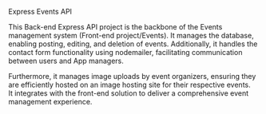 Express Events API

This Back-end Express API project is the backbone of the Events management system (Front-end project/Events). 
It manages the database, enabling posting, editing, and deletion of events.  Additionally, it handles the contact form functionality using nodemailer, facilitating communication between users and App managers. 

Furthermore, it manages image uploads by event organizers, ensuring they are efficiently hosted on an image hosting site for their respective events.  
It integrates with the front-end solution to deliver a comprehensive event management experience.
